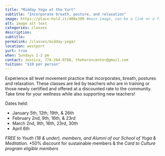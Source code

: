 ```yaml
---
title: "Midday Yoga at the Yurt"
subtitle: "Incorporate breath, posture, and relaxation"
image: https://place-hold.it/400x300 #main image, can be a link or a file in assets/img/portfolio
alt: image alt text
categories: classes
description:
subtitle:
permalink: /classes/midday-yoga/
location: westport
yurt: true
when: Sundays 1-2 pm
contact: Jessica, 774-264-0786, theheroncenter@gmail.com
tuition: "$10 per person"
---
```



Experience all level movement practice that incorporates, breath, postures and relaxation. These classes are led by teachers who are in training or those newly certified and offered at a discounted rate to the community. Take time for your wellness while also supporting new teachers! 

Dates held: 
- January 5th, 12th, 19th, & 26th 
- February  2nd, 9th, 16th, & 23rd
- March  2nd, 9th, 16th, 23rd, 30th
- April 6th

*FREE to Youth (18 & under), members, and Alumni of our School of Yoga & Meditation.*
*50% discount for sustainable members & the *Card to Culture program eligible members*
